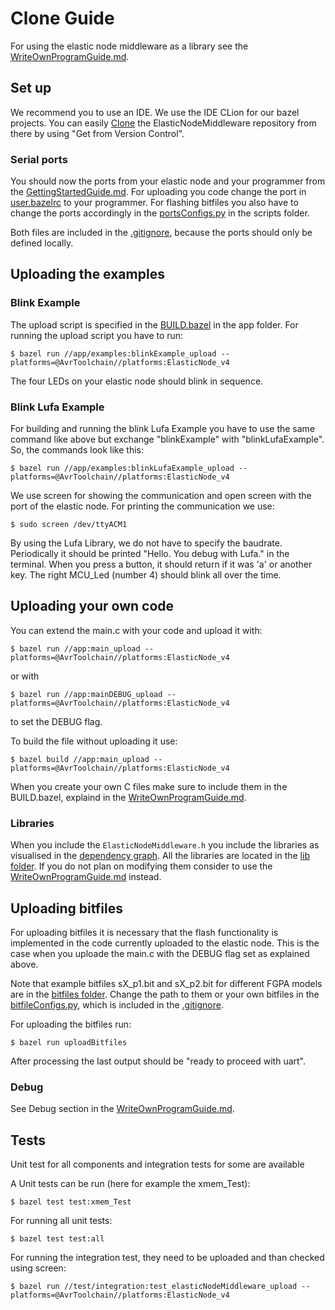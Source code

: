 # Clone Guide

For using the elastic node middleware as a library see the [WriteOwnProgramGuide.md](WriteOwnProgramGuide.md).

## Set up

We recommend you to use an IDE. We use the IDE CLion for our bazel projects. 
You can easily [Clone](https://docs.github.com/en/free-pro-team@latest/github/creating-cloning-and-archiving-repositories/cloning-a-repository) the ElasticNodeMiddleware repository from there
by using "Get from Version Control". 

### Serial ports

You should now the ports from your elastic node and your programmer from the  [GettingStartedGuide.md](GettingStartedGuide.md). 
For uploading you code change the port in [user.bazelrc](../user.bazelrc) to your programmer.
For flashing bitfiles you also have to change the ports accordingly in the [portsConfigs.py](../scripts/portsConfigs.py) in the scripts folder.

Both files are included in the [.gitignore](../.gitignore), because the ports should only be defined locally.

## Uploading the examples

### Blink Example 
    
The upload script is specified in the [BUILD.bazel](../app/BUILD.bazel) in the app folder. 
For running the upload script you have to run: 

	$ bazel run //app/examples:blinkExample_upload --platforms=@AvrToolchain//platforms:ElasticNode_v4

The four LEDs on your elastic node should blink in sequence.

### Blink Lufa Example

For building and running the blink Lufa Example you have to use the same command like above but exchange "blinkExample" with "blinkLufaExample".
So, the commands look like this:

	$ bazel run //app/examples:blinkLufaExample_upload --platforms=@AvrToolchain//platforms:ElasticNode_v4

We use screen for showing the communication and open screen with the port of the elastic node. 
For printing the communication we use:

    $ sudo screen /dev/ttyACM1
    
By using the Lufa Library, we do not have to specify the baudrate.
Periodically it should be printed "Hello. You debug with Lufa." in the terminal. When you press a button, it should return if it was 'a' or another key.
The right MCU_Led (number 4) should blink all over the time. 

## Uploading your own code

You can extend the main.c with your code and upload it with:

	$ bazel run //app:main_upload --platforms=@AvrToolchain//platforms:ElasticNode_v4
	
or with 	

	$ bazel run //app:mainDEBUG_upload --platforms=@AvrToolchain//platforms:ElasticNode_v4
	
to set the DEBUG flag.

To build the file without uploading it use:

	$ bazel build //app:main_upload --platforms=@AvrToolchain//platforms:ElasticNode_v4

When you create your own C files make sure to include them in the BUILD.bazel, explaind in the [WriteOwnProgramGuide.md](WriteOwnProgramGuide.md#Libraries).

### Libraries

When you include the `ElasticNodeMiddleware.h` you include the libraries as visualised in the [dependency graph](images/dependency_graph_labeld.jpg).
All the libraries are located in the [lib folder](../src). If you do not plan on modifying them consider to use the [WriteOwnProgramGuide.md](WriteOwnProgramGuide.md) instead.

## Uploading bitfiles

For uploading bitfiles it is necessary that the flash functionality is implemented in the code currently uploaded to the elastic node.
This is the case when you uploade the main.c with the DEBUG flag set as explained above.

Note that example bitfiles sX_p1.bit and sX_p2.bit for different FGPA models are in the [bitfiles folder](../bitfiles).
Change the path to them or your own bitfiles in the [bitfileConfigs.py](../scripts/bitfileConfigs.py), which is included in the [.gitignore](../.gitignore).

For uploading the bitfiles run:

    $ bazel run uploadBitfiles
    
After processing the last output should be "ready to proceed with uart".

### Debug

See Debug section in the [WriteOwnProgramGuide.md](WriteOwnProgramGuide.md#Debug).

## Tests

Unit test for all components and integration tests for some are available

A Unit tests can be run (here for example the xmem_Test):

    $ bazel test test:xmem_Test

For running all unit tests:

    $ bazel test test:all
    
For running the integration test, they need to be uploaded and than checked using screen:

    $ bazel run //test/integration:test_elasticNodeMiddleware_upload --platforms=@AvrToolchain//platforms:ElasticNode_v4
